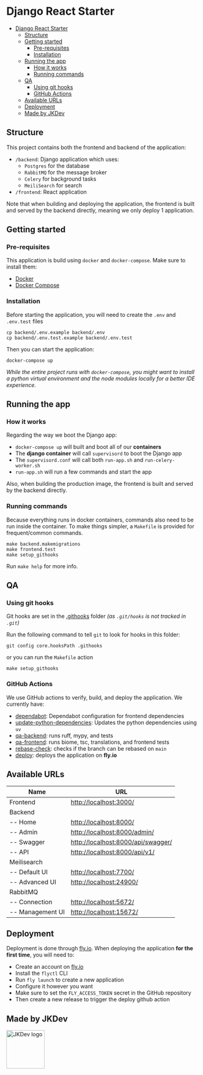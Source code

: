 # Django React Starter

- [Django React Starter](#django-react-starter)
  - [Structure](#structure)
  - [Getting started](#getting-started)
    - [Pre-requisites](#pre-requisites)
    - [Installation](#installation)
  - [Running the app](#running-the-app)
    - [How it works](#how-it-works)
    - [Running commands](#running-commands)
  - [QA](#qa)
    - [Using git hooks](#using-git-hooks)
    - [GitHub Actions](#github-actions)
  - [Available URLs](#available-urls)
  - [Deployment](#deployment)
  - [Made by JKDev](#made-by-jkdev)

## Structure

This project contains both the frontend and backend of the application:

- `/backend`: Django application which uses:
  - `Postgres` for the database
  - `RabbitMQ` for the message broker
  - `Celery` for background tasks
  - `MeiliSearch` for search
- `/frontend`: React application

Note that when building and deploying the application, the frontend is built
and served by the backend directly, meaning we only deploy 1 application.

## Getting started

### Pre-requisites

This application is build using `docker` and `docker-compose`. Make sure to install them:

- [Docker](https://docs.docker.com/install/)
- [Docker Compose](https://docs.docker.com/compose/install/)

### Installation

Before starting the application, you will need to create the `.env` and `.env.test` files

```shell
cp backend/.env.example backend/.env
cp backend/.env.test.example backend/.env.test
```

Then you can start the application:

```shell
docker-compose up
```

_While the entire project runs with `docker-compose`, you might want to_
_install a python virtual environment and the node modules locally_
_for a better IDE experience._

## Running the app

### How it works

Regarding the way we boot the Django app:

- `docker-compose up` will built and boot all of our **containers**
- The **django container** will call `supervisord` to boot the Django app
- The `supervisord.conf` will call both `run-app.sh` and `run-celery-worker.sh`
- `run-app.sh` will run a few commands and start the app

Also, when building the production image, the frontend is built and served by the backend directly.

### Running commands

Because everything runs in docker containers,
commands also need to be run inside the container.
To make things simpler, a `Makefile` is provided
for frequent/common commands.

```shell
make backend.makemigrations
make frontend.test
make setup_githooks
```

Run `make help` for more info.

## QA

### Using git hooks

Git hooks are set in the [.githooks](.githooks) folder
_(as `.git/hooks` is not tracked in `.git`)_

Run the following command to tell `git` to look for hooks in this folder:

```shell
git config core.hooksPath .githooks
```

or you can run the `Makefile` action

```shell
make setup_githooks
```

### GitHub Actions

We use GitHub actions to verify, build, and deploy the application. We currently have:

- [dependabot](.github/dependabot.yml): Dependabot configuration for frontend dependencies
- [update-python-dependencies](.github/workflows/update-python-deps.yml): Updates the python dependencies using `uv`
- [qa-backend](.github/workflows/qa-backend.yml): runs ruff, mypy, and tests
- [qa-frontend](.github/workflows/qa-frontend.yml): runs biome, tsc, translations, and frontend tests
- [rebase-check](.github/workflows/rebase-check.yml): checks if the branch can be rebased on `main`
- [deploy](.github/workflows/deploy.yml): deploys the application on **fly.io**

## Available URLs

| Name             | URL                                  |
|------------------|--------------------------------------|
| Frontend         | <http://localhost:3000/>             |
| Backend          |                                      |
| -- Home          | <http://localhost:8000/>             |
| -- Admin         | <http://localhost:8000/admin/>       |
| -- Swagger       | <http://localhost:8000/api/swagger/> |
| -- API           | <http://localhost:8000/api/v1/>      |
| Meilisearch      |                                      |
| -- Default UI    | <http://localhost:7700/>             |
| -- Advanced UI   | <http://localhost:24900/>            |
| RabbitMQ         |                                      |
| -- Connection    | <http://localhost:5672/>             |
| -- Management UI | <http://localhost:15672/>            |

## Deployment

Deployment is done through [fly.io](https://fly.io/).
When deploying the application **for the first time**, you will need to:

- Create an account on [fly.io](https://fly.io)
- Install the `flyctl` CLI
- Run `fly launch` to create a new application
- Configure it however you want
- Make sure to set the `FLY_ACCESS_TOKEN` secret in the GitHub repository
- Then create a new release to trigger the deploy github action

## Made by JKDev

<img alt="JKDev logo" src="https://jordan-kowal.github.io/assets/jkdev/logo.png" width="100" />
